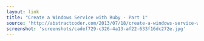 ```yaml
---
layout: link
title: "Create a Windows Service with Ruby - Part 1"
source: 'http://abstractcoder.com/2013/07/18/create-a-windows-service-with-ruby-part-1.html'
screenshot: 'screenshots/cadef729-c326-4a13-af22-633f16dc272e.jpg'
---
```


